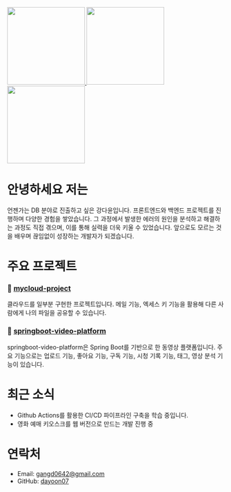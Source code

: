 <!--
**Dayoon07/Dayoon07** is a ✨ _special_ ✨ repository because its `README.md` (this file) appears on your GitHub profile.

Here are some ideas to get you started:

- 🔭 I’m currently working on ...
- 🌱 I’m currently learning ...
- 👯 I’m looking to collaborate on ...
- 🤔 I’m looking for help with ...
- 💬 Ask me about ...
- 📫 How to reach me: ...
- 😄 Pronouns: ...
- ⚡ Fun fact: ...
-->

<a href="https://github-readme-stats.vercel.app/api?username=dayoon07&show_icons=true&theme=default" target="_blank">
  <img src="https://github-readme-stats.vercel.app/api?username=dayoon07&show_icons=true&theme=default" height="180" />
</a>
<a href="https://github-readme-stats.vercel.app/api/top-langs/?username=dayoon07&layout=compact&theme=default">
  <img src="https://github-readme-stats.vercel.app/api/top-langs/?username=dayoon07&layout=compact&theme=default" height="180" />
</a>

<img src="https://streak-stats.demolab.com?user=dayoon07&hide_border=true&border_radius=0&locale=ko&short_numbers=true" height="180" />

# 안녕하세요 저는

언젠가는 DB 분야로 진출하고 싶은 강다윤입니다. 프론트엔드와 백엔드 프로젝트를 진행하며 다양한 경험을 쌓았습니다. 그 과정에서 발생한 에러의 원인을 분석하고 해결하는 과정도 직접 겪으며, 이를 통해 실력을 더욱 키울 수 있었습니다. 앞으로도 모르는 것을 배우며 끊임없이 성장하는 개발자가 되겠습니다.

# 주요 프로젝트

### 🔹 [mycloud-project](https://github.com/Dayoon07/mycloud-project)
클라우드를 일부분 구현한 프로젝트입니다. 메일 기능, 엑세스 키 기능을 활용해 다른 사람에게 나의 파일을 공유할 수 있습니다.

### 🔹 [springboot-video-platform](https://github.com/Dayoon07/springboot-video-platform)
springboot-video-platform은 Spring Boot를 기반으로 한 동영상 플랫폼입니다. 주요 기능으로는 업로드 기능, 좋아요 기능, 구독 기능, 시청 기록 기능, 태그, 영상 분석 기능이 있습니다.

# 최근 소식
- Github Actions를 활용한 CI/CD 파이프라인 구축을 학습 중입니다.
- 영화 예매 키오스크를 웹 버전으로 만드는 개발 진행 중

# 연락처
- Email: [gangd0642@gmail.com](mailto:gangd0642@gmail.com)  
- GitHub: [dayoon07](https://github.com/Dayoon07)

<!-- 

# 기술 스택

### IDE & 개발 도구  
<div style="display: flex; height: 25px;">
  <img src="https://img.shields.io/badge/Eclipse-2C2255?style=for-the-badge&logo=eclipse&logoColor=white" />
  <img src="https://custom-icon-badges.demolab.com/badge/Visual%20Studio%20Code-0078d7?style=for-the-badge&logo=vsc&logoColor=white" />
  <img src="https://img.shields.io/badge/PyCharm-000000?style=for-the-badge&logo=PyCharm&logoColor=white" />
  <img src="https://img.shields.io/badge/Spring%20Tool%20Suite%20-6DB33F?style=for-the-badge&logo=eclipse&logoColor=white" />
  <img src="https://img.shields.io/badge/dbeaver-382923?style=for-the-badge&logo=dbeaver&logoColor=white" />
</div>

### 프론트엔드
<div style="display: flex; height: 25px;">
  <img src="https://img.shields.io/badge/html5-%23E34F26.svg?style=for-the-badge&logo=html5&logoColor=white" />
  <img src="https://img.shields.io/badge/css3-%231572B6.svg?style=for-the-badge&logo=css3&logoColor=white" />
  <img src="https://img.shields.io/badge/JavaScript-F7DF1E?style=for-the-badge&logo=javascript&logoColor=white" />
  <img src="https://img.shields.io/badge/React-%2320232a?style=for-the-badge&logo=react&logoColor=%2361DAFB" />
  <img src="https://img.shields.io/badge/jQuery-0769AD?style=for-the-badge&logo=jquery&logoColor=fff" />
  <img src="https://img.shields.io/badge/tailwind%20css-%2338B2AC.svg?style=for-the-badge&logo=tailwind-css&logoColor=white" />
  <img src="https://img.shields.io/badge/bootstrap-%238511FA.svg?style=for-the-badge&logo=bootstrap&logoColor=white" />
</div>

### 백엔드 & 프레임워크
<div style="display: flex; height: 25px;">
  <img src="https://dayoon07.github.io/img/Java-007396.svg" />
  <img src="https://img.shields.io/badge/Python-3776AB?style=for-the-badge&logo=python&logoColor=fff" />
  <img src="https://img.shields.io/badge/Spring-6DB33F?style=for-the-badge&logo=spring&logoColor=white" />
  <img src="https://img.shields.io/badge/Spring%20Boot-6DB33F?style=for-the-badge&logo=springboot&logoColor=fff" />
  <img src="https://img.shields.io/badge/Spring%20Security-6DB33F?style=for-the-badge&logo=springsecurity&logoColor=white" />
  <img src="https://img.shields.io/badge/Spring_data_jpa-6DB33F?style=for-the-badge&logo=SpringSecurity&logoColor=white" />
  <img src="https://img.shields.io/badge/Hibernate-59666C?style=for-the-badge&logo=hibernate&logoColor=fff" />
  <!-- <img src="https://img.shields.io/badge/MAVEN-000000?style=for-the-badge&logo=apachemaven&logoColor=blue" /> -->
  <!-- <img src="https://img.shields.io/badge/FastAPI-009485?style=for-the-badge&logo=fastapi&logoColor=white" /> -->
</div>

<!-- 

### 데이터베이스 & 서버
<div style="display: flex; height: 25px;">
  <img src="https://custom-icon-badges.demolab.com/badge/Oracle-F80000?style=for-the-badge&logo=oracle&logoColor=fff" />
  <img src="https://img.shields.io/badge/Maria-003545?style=for-the-badge&logo=mariadb&logoColor=white" />
  <img src="https://img.shields.io/badge/Apache%20Tomcat-F8DC75?style=for-the-badge&logo=apachetomcat&logoColor=black" />
  <img src="https://img.shields.io/badge/Nginx-009639?logo=nginx&logoColor=white&style=for-the-badge" />
</div>

### 분석 & 모니터링
<div style="display: flex; height: 25px;">
  <img src="https://img.shields.io/badge/Prometheus-black?style=for-the-badge&logo=prometheus" />
  <img src="https://img.shields.io/badge/Grafana-F2F4F9?style=for-the-badge&logo=grafana&logoColor=orange" />
</div>

### 버전관리 & 협업
<div style="display: flex; height: 25px;">
  <img src="https://img.shields.io/badge/Github-black?style=for-the-badge&logo=Github&logoColor=white" />
  <img src="https://img.shields.io/badge/Git-F05032?style=for-the-badge&logo=Git&logoColor=white" />
</div>

-->

<!-- ## 💻 운영체제  
<img src="https://img.shields.io/badge/Ubuntu-E95420?style=for-the-badge&logo=Ubuntu&logoColor=white" />
<img src="https://custom-icon-badges.demolab.com/badge/Windows-0078D6?style=for-the-badge&logo=windows11&logoColor=white" />
<img src="https://img.shields.io/badge/Android-3DDC84?style=for-the-badge&logo=android&logoColor=white" /> -->
